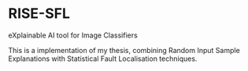 # RISE-SFL
eXplainable AI tool for Image Classifiers

This is a implementation of my thesis, combining Random Input Sample Explanations with Statistical Fault Localisation techniques.

